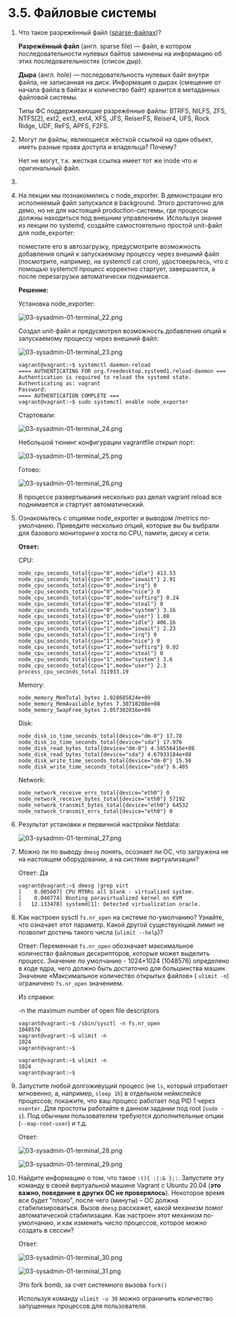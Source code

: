# 3.5. Файловые системы

1. Что такое разрежённый файл ([sparse-файлах](https://ru.wikipedia.org/wiki/%D0%A0%D0%B0%D0%B7%D1%80%D0%B5%D0%B6%D1%91%D0%BD%D0%BD%D1%8B%D0%B9_%D1%84%D0%B0%D0%B9%D0%BB))?

   **Разрежённый файл** (англ. sparse file) — файл, в котором последовательности нулевых байтов заменены на информацию об этих последовательностях (список дыр).

   **Дыра** (англ. hole) — последовательность нулевых байт внутри файла, не записанная на диск. Информация о дырах (смещение от начала файла в байтах и количество байт) хранится в метаданных файловой системы.

   Типы ФС поддерживающие разрежённые файлы: BTRFS, NILFS, ZFS, NTFS[2], ext2, ext3, ext4, XFS, JFS, ReiserFS, Reiser4, UFS, Rock Ridge, UDF, ReFS, APFS, F2FS.

2. Могут ли файлы, являющиеся жёсткой ссылкой на один объект, иметь разные права доступа и владельца? Почему?

     Нет не могут, т.к. жесткая ссылка имеет тот же inode что и оригинальный файл.

3. 

4. На лекции мы познакомились с node_exporter. В демонстрации его исполняемый файл запускался в background. Этого достаточно для демо, но не для настоящей production-системы, где процессы должны находиться под внешним управлением. Используя знания из лекции по systemd, создайте самостоятельно простой unit-файл для node_exporter:

     поместите его в автозагрузку,
     предусмотрите возможность добавления опций к запускаемому процессу через внешний файл (посмотрите, например, на systemctl cat cron),
     удостоверьтесь, что с помощью systemctl процесс корректно стартует, завершается, а после перезагрузки автоматически поднимается.

     **Решение:**

     Установка node_exporter:

     ![03-sysadmin-01-terminal_22.png](https://github.com/notfounder/devops-netology/blob/main/img/03-sysadmin-01-terminal_22.png?raw=true)

     Создал unit-файл и предусмотрел возможность добавления опций к запускаемому процессу через внешний файл:

     ![03-sysadmin-01-terminal_23.png](https://github.com/notfounder/devops-netology/blob/main/img/03-sysadmin-01-terminal_23.png?raw=true)

     ```
     vagrant@vagrant:~$ systemctl daemon-reload
     ==== AUTHENTICATING FOR org.freedesktop.systemd1.reload-daemon ===
     Authentication is required to reload the systemd state.
     Authenticating as: vagrant
     Password:
     ==== AUTHENTICATION COMPLETE ===
     vagrant@vagrant:~$ sudo systemctl enable node_exporter
     ```

     Стартовали:

     ![03-sysadmin-01-terminal_24.png](https://github.com/notfounder/devops-netology/blob/main/img/03-sysadmin-01-terminal_24.png?raw=true)

     Небольшой тюнинг конфигурации vagrantfile открыл порт:

     ![03-sysadmin-01-terminal_25.png](https://github.com/notfounder/devops-netology/blob/main/img/03-sysadmin-01-terminal_25.png?raw=true)

     Готово:

     ![03-sysadmin-01-terminal_26.png](https://github.com/notfounder/devops-netology/blob/main/img/03-sysadmin-01-terminal_26.png?raw=true)

     В процессе развертывания несколько раз делал vagrant reload все поднимается и стартует автоматический.

5. Ознакомьтесь с опциями node_exporter и выводом /metrics по-умолчанию. Приведите несколько опций, которые вы бы выбрали для базового мониторинга хоста по CPU, памяти, диску и сети.

   **Ответ:** 

   CPU:

   ```
   node_cpu_seconds_total{cpu="0",mode="idle"} 413.53
   node_cpu_seconds_total{cpu="0",mode="iowait"} 2.91
   node_cpu_seconds_total{cpu="0",mode="irq"} 0
   node_cpu_seconds_total{cpu="0",mode="nice"} 0
   node_cpu_seconds_total{cpu="0",mode="softirq"} 0.24
   node_cpu_seconds_total{cpu="0",mode="steal"} 0
   node_cpu_seconds_total{cpu="0",mode="system"} 3.16
   node_cpu_seconds_total{cpu="0",mode="user"} 1.88
   node_cpu_seconds_total{cpu="1",mode="idle"} 406.16
   node_cpu_seconds_total{cpu="1",mode="iowait"} 2.23
   node_cpu_seconds_total{cpu="1",mode="irq"} 0
   node_cpu_seconds_total{cpu="1",mode="nice"} 0
   node_cpu_seconds_total{cpu="1",mode="softirq"} 0.02
   node_cpu_seconds_total{cpu="1",mode="steal"} 0
   node_cpu_seconds_total{cpu="1",mode="system"} 3.6
   node_cpu_seconds_total{cpu="1",mode="user"} 2.3
   process_cpu_seconds_total 311933.19
   ```

   Memory:

   ```
   node_memory_MemTotal_bytes 1.028685824e+09
   node_memory_MemAvailable_bytes 7.30718208e+08
   node_memory_SwapFree_bytes 2.057302016e+09
   ```

   Disk:

   ```
   node_disk_io_time_seconds_total{device="dm-0"} 17.78
   node_disk_io_time_seconds_total{device="sda"} 17.976
   node_disk_read_bytes_total{device="dm-0"} 4.58556416e+08
   node_disk_read_bytes_total{device="sda"} 4.67933184e+08
   node_disk_write_time_seconds_total{device="dm-0"} 15.56
   node_disk_write_time_seconds_total{device="sda"} 6.405
   ```

   Network:

   ```
   node_network_receive_errs_total{device="eth0"} 0
   node_network_receive_bytes_total{device="eth0"} 57192
   node_network_transmit_bytes_total{device="eth0"} 64532
   node_network_transmit_errs_total{device="eth0"} 0
   ```

6. Результат установки и первичной настройки Netdata:

     ![03-sysadmin-01-terminal_27.png](https://github.com/notfounder/devops-netology/blob/main/img/03-sysadmin-01-terminal_27.png?raw=true)

7. Можно ли по выводу `dmesg` понять, осознает ли ОС, что загружена не на настоящем оборудовании, а на системе виртуализации?

     Ответ: Да

     ```
     vagrant@vagrant:~$ dmesg |grep virt
     [    0.005607] CPU MTRRs all blank - virtualized system.
     [    0.040774] Booting paravirtualized kernel on KVM
     [   12.133478] systemd[1]: Detected virtualization oracle.
     ```

8. Как настроен sysctl `fs.nr_open` на системе по-умолчанию? Узнайте, что означает этот параметр. Какой другой существующий лимит не позволит достичь такого числа (`ulimit --help`)?

     Ответ: Переменная `fs.nr_open` обозначает максимальное количество файловых дескрипторов, которые может выделить процесс. Значение по умолчанию - 1024*1024 (1048576) определено в коде ядра, чего должно быть достаточно для большинства машин. Значение «Максимальное количество открытых файлов» ( `ulimit -n`) ограничено `fs.nr_open` значением.

     Из справки:

     -n        the maximum number of open file descriptors

     ```
     vagrant@vagrant:~$ /sbin/sysctl -n fs.nr_open
     1048576
     vagrant@vagrant:~$ ulimit -n
     1024
     vagrant@vagrant:~$
     ```

     ```
     vagrant@vagrant:~$ ulimit -n
     1024
     vagrant@vagrant:~$
     ```

9. Запустите любой долгоживущий процесс (не `ls`, который отработает мгновенно, а, например, `sleep 1h`) в отдельном неймспейсе процессов; покажите, что ваш процесс работает под PID 1 через `nsenter`. Для простоты работайте в данном задании под root (`sudo -i`). Под обычным пользователем требуются дополнительные опции (`--map-root-user`) и т.д.

     Ответ:

     ![03-sysadmin-01-terminal_28.png](https://github.com/notfounder/devops-netology/blob/main/img/03-sysadmin-01-terminal_28.png?raw=true)

     ![03-sysadmin-01-terminal_29.png](https://github.com/notfounder/devops-netology/blob/main/img/03-sysadmin-01-terminal_29.png?raw=true)

10. Найдите информацию о том, что такое `:(){ :|:& };:`. Запустите эту команду в своей виртуальной машине Vagrant с Ubuntu 20.04 (**это важно, поведение в других ОС не проверялось**). Некоторое время все будет "плохо", после чего (минуты) – ОС должна стабилизироваться. Вызов `dmesg` расскажет, какой механизм помог автоматической стабилизации. Как настроен этот механизм по-умолчанию, и как изменить число процессов, которое можно создать в сессии?

     Ответ:

     ![03-sysadmin-01-terminal_30.png](https://github.com/notfounder/devops-netology/blob/main/img/03-sysadmin-01-terminal_30.png?raw=true)

     ![03-sysadmin-01-terminal_31.png](https://github.com/notfounder/devops-netology/blob/main/img/03-sysadmin-01-terminal_31.png?raw=true)

     Это fork bomb, за счет системного вызова `fork()`

     Используя команду `ulimit -u 30` можно ограничить количество запущенных процессов для пользователя.
